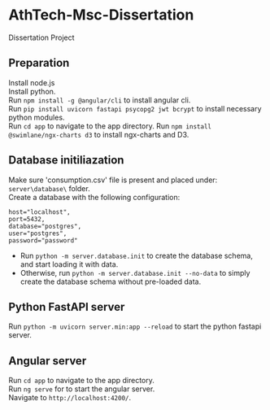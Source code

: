 # AthTech-Msc-Dissertation

Dissertation Project

## Preparation
Install node.js  
Install python.  
Run `npm install -g @angular/cli` to install angular cli.    
Run `pip install uvicorn fastapi psycopg2 jwt bcrypt` to install necessary python modules.  
Run `cd app` to navigate to the app directory. 
Run `npm install @swimlane/ngx-charts d3` to install ngx-charts and D3.  

## Database initiliazation

Make sure 'consumption.csv' file is present and placed under: `server\database\` folder.  
Create a database with the following configuration:

    host="localhost",
    port=5432,
    database="postgres",
    user="postgres",
    password="password"

* Run `python -m server.database.init` to create the database schema, and start loading it with data.   
* Otherwise, run `python -m server.database.init --no-data` to simply create the database schema without pre-loaded data.

## Python FastAPI server

Run `python -m uvicorn server.min:app --reload` to start the python fastapi server.  

## Angular server

Run `cd app` to navigate to the app directory.  
Run `ng serve` for to start the angular server.  
Navigate to `http://localhost:4200/`.
